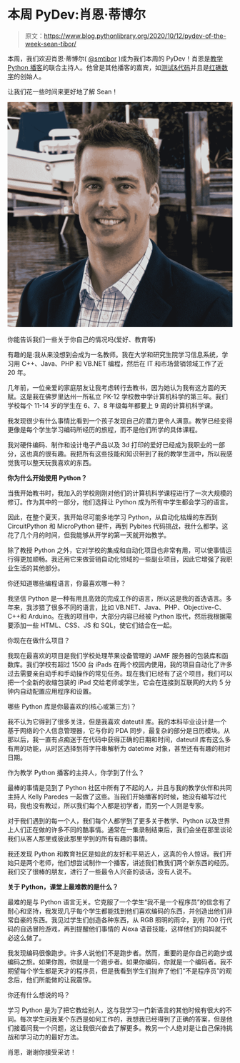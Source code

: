 # 本周 PyDev:肖恩·蒂博尔

> 原文：<https://www.blog.pythonlibrary.org/2020/10/12/pydev-of-the-week-sean-tibor/>

本周，我们欢迎肖恩·蒂博尔( [@smtibor](https://twitter.com/smtibor) )成为我们本周的 PyDev！肖恩是[教学 Python 播客](https://www.teachingpython.fm/)的联合主持人。他曾是其他播客的嘉宾，如[测试&代码](https://testandcode.com/guests/sean-tibor)并且是[红礁数字](https://www.redreefdigital.com/)的创始人。

让我们花一些时间来更好地了解 Sean！

![Sean Tibor](img/46d52fa876f1b1311b447683f3c37a40.png)

你能告诉我们一些关于你自己的情况吗(爱好、教育等)

有趣的是:我从来没想到会成为一名教师。我在大学和研究生院学习信息系统，学习用 C++、Java、PHP 和 VB.NET 编程，然后在 IT 和市场营销领域工作了近 20 年。

几年前，一位亲爱的家庭朋友让我考虑转行去教书，因为她认为我有这方面的天赋。这是我在佛罗里达州一所私立 PK-12 学校教中学计算机科学的第三年。我们学校每个 11-14 岁的学生在 6、7、8 年级每年都要上 9 周的计算机科学课。

我发现很少有什么事情比看到一个孩子发现自己的潜力更令人满意。教学已经变得更像是每个学生学习编码所经历的旅程，而不是他们所学的具体课程。

我对硬件编码、制作和设计电子产品以及 3d 打印的爱好已经成为我职业的一部分，这也真的很有趣。我把所有这些技能和知识带到了我的教学生涯中，所以我感觉我可以整天玩我喜欢的东西。

**你为什么开始使用 Python？**

当我开始教书时，我加入的学校刚刚对他们的计算机科学课程进行了一次大规模的修订。作为其中的一部分，他们选择让 Python 成为所有中学生都会学习的语言。

因此，在整个夏天，我开始尽可能多地学习 Python，从自动化枯燥的东西到 CircuitPython 和 MicroPython 硬件，再到 Pybites 代码挑战，我什么都学。这花了几个月的时间，但我能够从开学的第一天就开始教学。

除了教授 Python 之外，它对学校的集成和自动化项目也非常有用，可以使事情运行得更加顺畅。我还用它来做营销自动化领域的一些副业项目，因此它增强了我职业生活的其他部分。

你还知道哪些编程语言，你最喜欢哪一种？

我坚信 Python 是一种有用且高效的完成工作的语言，所以这是我的首选语言。多年来，我涉猎了很多不同的语言，比如 VB.NET、Java、PHP、Objective-C、C++和 Arduino。在我的项目中，大部分内容已经被 Python 取代，然后我根据需要添加一些 HTML、CSS、JS 和 SQL，使它们结合在一起。

你现在在做什么项目？

我现在最喜欢的项目是我们学校处理苹果设备管理的 JAMF 服务器的包装库和函数库。我们学校有超过 1500 台 iPads 在两个校园内使用，我的项目自动化了许多过去需要亲自动手和手动操作的常见任务。现在我们已经有了这个项目，我们可以把一个全新的收缩包装的 iPad 交给老师或学生，它会在连接到互联网的大约 5 分钟内自动配置应用程序和设置。

哪些 Python 库是你最喜欢的(核心或第三方)？

我不认为它得到了很多关注，但是我喜欢 dateutil 库。我的本科毕业设计是一个基于网络的个人信息管理器，它与你的 PDA 同步，最复杂的部分是日历模块。从那以后，我一直有点痴迷于在代码中获得正确的日期和时间，dateutil 库有这么多有用的功能，从时区选择到将字符串解析为 datetime 对象，甚至还有有趣的相对日期。

作为教学 Python 播客的主持人，你学到了什么？

最棒的事情是见到了 Python 社区中所有了不起的人，并且与我的教学伙伴和共同主持人 Kelly Paredes 一起做了这些。当我们开始播客的时候，她没有编写过代码，我也没有教过，所以我们每个人都是初学者，而另一个人则是专家。

对于我们遇到的每一个人，我们每个人都学到了更多关于教学、Python 以及世界上人们正在做的许多不同的酷事情。通常在一集录制结束后，我们会坐在那里谈论我们从客人那里或彼此那里学到的所有有趣的事情。

我还发现 Python 和教育社区是如此的友好和平易近人，这真的令人惊讶。我们开始只是两个老师，他们想尝试制作一个播客，讲述我们教我们两个新东西的经历。我们交了很棒的朋友，进行了一些最令人兴奋的谈话，没有人说不。

**关于 Python，课堂上最难教的是什么？**

最难的是与 Python 语言无关。它克服了一个学生“我不是一个程序员”的信念有了耐心和坚持，我发现几乎每个学生都能找到他们喜欢编码的东西，并创造出他们非常自豪的东西。我见过学生们创造各种东西，从 RGB 照明的雨伞，到有 700 行代码的自选冒险游戏，再到提醒他们事情的 Alexa 语音技能，这样他们的妈妈就不必这么做了。

我发现编码很像跑步。许多人说他们不是跑步者。然而，重要的是你自己的跑步或编码之旅。如果你跑，你就是一个跑步者。如果你编码，你就是一个编码者。我不期望每个学生都是天才的程序员，但是我看到学生们抛弃了他们“不是程序员”的观念后，他们所能做的让我震惊。

你还有什么想说的吗？

学习 Python 是为了把它教给别人，这与我学习一门新语言的其他时候有很大的不同。每次学生问我某个东西是如何工作的，我想我已经得到了正确的答案，但是他们接着问我一个问题，这让我很兴奋去了解更多。教另一个人绝对是让自己保持挑战和学习动力的最好方法。

肖恩，谢谢你接受采访！